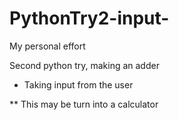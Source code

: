 # PythonTry2-input-

My personal effort

Second python try, making an adder

- Taking input from the user


** This may be turn into a calculator
